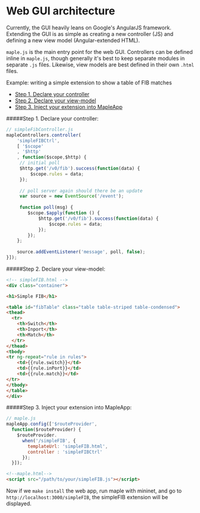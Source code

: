 Web GUI architecture
====================

Currently, the GUI heavily leans on Google's AngularJS framework. Extending the GUI is as simple as creating a new controller (JS) and defining a new view model (Angular-extended HTML).

``maple.js`` is the main entry point for the web GUI. Controllers can be defined inline in ``maple.js``, though generally it's best to keep separate modules in separate ``.js`` files. Likewise, view models are best defined in their own ``.html`` files.

Example: writing a simple extension to show a table of FIB matches

- [Step 1. Declare your controller](#step-1-declare-your-controller)
- [Step 2. Declare your view-model](#step-2-declare-your-view-model)
- [Step 3. Inject your extension into MapleApp](#step-3-inject-your-extension-into-mapleapp)

#####Step 1. Declare your controller:

````js
// simpleFibController.js
mapleControllers.controller(
    'simpleFIBCtrl',
    [ '$scope'
    , '$http'
    , function($scope,$http) {
	 // initial poll
	 $http.get('/v0/fib').success(function(data) {
	     $scope.rules = data;
	 });
	
	 // poll server again should there be an update
	 var source = new EventSource('/event');
	 
	 function poll(msg) {
        $scope.$apply(function () {
            $http.get('/v0/fib').success(function(data) {
                $scope.rules = data;
            });
        });
	};
	 
	source.addEventListener('message', poll, false);
}]);
````

#####Step 2. Declare your view-model:

````html
<!-- simpleFIB.html -->
<div class="container">

<h1>Simple FIB</h1>

<table id="fibTable" class="table table-striped table-condensed">
<thead>
  <tr>
    <th>Switch</th>
    <th>Inport</th>
    <th>Match</th>
  </tr>
</thead>
<tbody>
<tr ng-repeat="rule in rules">
    <td>{{rule.switch}}</td>
    <td>{{rule.inPort}}</td>
    <td>{{rule.match}}</td>
</tr>
</tbody>
</table>
</div>
````

#####Step 3. Inject your extension into MapleApp:

````js
// maple.js
mapleApp.config(['$routeProvider',
  function($routeProvider) {
    $routeProvider.
      when('/simpleFIB', {
        templateUrl: 'simpleFIB.html',
        controller : 'simpleFIBCtrl'
      });
  }]);
````

````html
<!--maple.html-->
<script src="/path/to/your/simpleFIB.js"></script>
````

Now if we ``make install`` the web app, run maple with mininet, and go to ``http://localhost:3000/simpleFIB``, the simpleFIB extension will be displayed.
